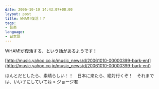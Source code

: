 ```yaml
---
date: 2006-10-10 14:43:07+00:00
layout: post
title: WHAM!復活！？
tags:
- 音楽
language:
- 日本語
---
```


WHAM!が復活する、という話があるようです！

[http://music.yahoo.co.jp/music_news/d/20061010-00000399-bark-ent](http://music.yahoo.co.jp/music_news/d/20061010-00000399-bark-ent)

ほんとだとしたら、素晴らしい！！　日本に来たら、絶対行くぞ！　それまでは、いい子にしていてね > ジョージ君
